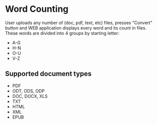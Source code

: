 # Word Counting

User uploads any number of (doc, pdf, text, etc) files, presses "Convert" button and WEB application displays every word and its count in files. These words are divided into 4 groups by starting letter: 
* A-G
* H-N
* O-U
* V-Z

## Supported document types

* PDF
* ODT, ODS, ODP
* DOC, DOCX, XLS
* TXT
* HTML
* XML
* EPUB
